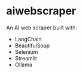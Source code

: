 # aiwebscraper
An AI web scraper built with:
- LangChain
- BeautifulSoup
- Selenium
- Streamlit
- Ollama
